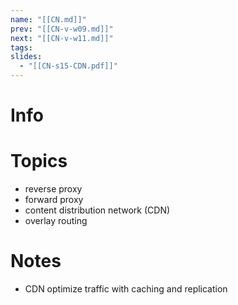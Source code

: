 ```yaml
---
name: "[[CN.md]]"
prev: "[[CN-v-w09.md]]"
next: "[[CN-v-w11.md]]"
tags:
slides:
  - "[[CN-s15-CDN.pdf]]"
---
```



# Info


# Topics
- reverse proxy
- forward proxy
- content distribution network (CDN)
- overlay routing


# Notes
- CDN optimize traffic with caching and replication

